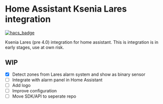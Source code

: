 # Home Assistant Ksenia Lares integration

[![hacs_badge](https://img.shields.io/badge/HACS-Custom-orange.svg)](https://github.com/custom-components/hacs)

Ksenia Lares (pre 4.0) integration for home assistant. This is integration is in early stages, use at own risk.

## WIP
- [x] Detect zones from Lares alarm system and show as binary sensor 
- [ ] Integrate with alarm panel in Home Assistant
- [ ] Add logo
- [ ] Improve configuration
- [ ] Move SDK/API to seperate repo